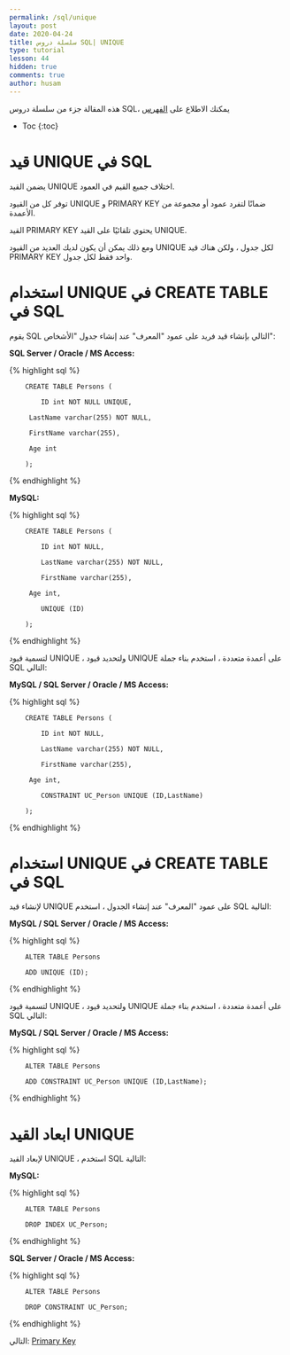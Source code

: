 ```yaml
---
permalink: /sql/unique
layout: post
date: 2020-04-24
title: سلسلة دروس SQL| UNIQUE
type: tutorial
lesson: 44
hidden: true
comments: true
author: husam
---
```


هذه المقالة جزء من سلسلة دروس SQL، يمكنك الاطلاع على [الفهرس](intro)

* Toc
{:toc}

# قيد UNIQUE في SQL

يضمن القيد UNIQUE اختلاف جميع القيم في العمود.

توفر كل من القيود UNIQUE و PRIMARY KEY ضمانًا لتفرد عمود أو مجموعة من الأعمدة.

القيد PRIMARY KEY يحتوي تلقائيًا على القيد UNIQUE.

ومع ذلك يمكن أن يكون لديك العديد من القيود UNIQUE لكل جدول ، ولكن هناك قيد PRIMARY KEY واحد فقط لكل جدول.

# استخدام UNIQUE في CREATE TABLE في SQL

يقوم SQL التالي بإنشاء قيد فريد على عمود "المعرف" عند إنشاء جدول "الأشخاص":

**SQL Server / Oracle / MS Access:**

{% highlight sql %}

		CREATE TABLE Persons (

    		ID int NOT NULL UNIQUE,

   		 LastName varchar(255) NOT NULL,

   		 FirstName varchar(255),

   		 Age int

		);

{% endhighlight %}

**MySQL:**

{% highlight sql %}

		CREATE TABLE Persons (

    		ID int NOT NULL,

    		LastName varchar(255) NOT NULL,

    		FirstName varchar(255),

   		 Age int,

    		UNIQUE (ID)

		); 

{% endhighlight %}

لتسمية قيود UNIQUE ، ولتحديد قيود UNIQUE على أعمدة متعددة ، استخدم بناء جملة SQL التالي:

**MySQL / SQL Server / Oracle / MS Access:**

{% highlight sql %}

		CREATE TABLE Persons (

    		ID int NOT NULL,

    		LastName varchar(255) NOT NULL,

    		FirstName varchar(255),

   		 Age int,

    		CONSTRAINT UC_Person UNIQUE (ID,LastName)

		); 

{% endhighlight %}

# استخدام UNIQUE في CREATE TABLE في SQL

لإنشاء قيد UNIQUE على عمود "المعرف" عند إنشاء الجدول  ، استخدم SQL التالية:

**MySQL / SQL Server / Oracle / MS Access:**

{% highlight sql %}

		ALTER TABLE Persons

		ADD UNIQUE (ID); 

{% endhighlight %}

لتسمية قيود UNIQUE ، ولتحديد قيود UNIQUE على أعمدة متعددة ، استخدم بناء جملة SQL التالي:

**MySQL / SQL Server / Oracle / MS Access:**

{% highlight sql %}

		ALTER TABLE Persons

		ADD CONSTRAINT UC_Person UNIQUE (ID,LastName); 

{% endhighlight %}

# ابعاد القيد UNIQUE

لإبعاد القيد UNIQUE ، استخدم SQL التالية:

**MySQL:**

{% highlight sql %}

		ALTER TABLE Persons

		DROP INDEX UC_Person;

{% endhighlight %} 

**SQL Server / Oracle / MS Access:**

{% highlight sql %}

		ALTER TABLE Persons

		DROP CONSTRAINT UC_Person; 

{% endhighlight %}

التالي: [Primary Key](primary-key)
